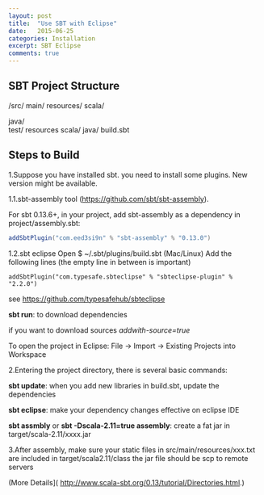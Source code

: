 ```yaml
---
layout: post
title:  "Use SBT with Eclipse"
date:   2015-06-25
categories: Installation
excerpt: SBT Eclipse
comments: true
---
```


## SBT Project Structure

/src/
  main/
    resources/
       <files to include in main jar here>
    scala/
       <main Scala sources>
    java/
       <main Java sources>
  test/
    resources
       <files to include in test jar here>
    scala/
       <test Scala sources>
    java/
       <test Java sources>
build.sbt

## Steps to Build

1.Suppose you have installed sbt. you need to install some plugins. New version might be available. 

1.1.sbt-assembly tool (https://github.com/sbt/sbt-assembly).

For sbt 0.13.6+, in your project, add sbt-assembly as a dependency in project/assembly.sbt:

~~~ sbt
addSbtPlugin("com.eed3si9n" % "sbt-assembly" % "0.13.0")
~~~

1.2.sbt eclipse 
Open $ ~/.sbt/plugins/build.sbt (Mac/Linux)
Add the following lines (the empty line in between is important)
  
~~~ shell  
addSbtPlugin("com.typesafe.sbteclipse" % "sbteclipse-plugin" % "2.2.0")
~~~

see https://github.com/typesafehub/sbteclipse 

**sbt run**: to download dependencies

if you want to download sources *addwith-source=true* 

To open the project in Eclipse: File -> Import -> Existing Projects into Workspace

2.Entering the project directory, there is several basic commands:

**sbt update**: when you add new libraries in build.sbt, update the dependencies

**sbt eclipse**: make your dependency changes effective on eclipse IDE

**sbt assmbly** or **sbt -Dscala-2.11=true assembly**: create a fat jar in target/scala-2.11/xxxx.jar

3.After assembly, make sure your static files in src/main/resources/xxx.txt are included in target/scala2.11/class
the jar file should be scp to remote servers

(More Details]( http://www.scala-sbt.org/0.13/tutorial/Directories.html.)

